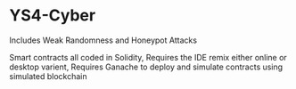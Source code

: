 # YS4-Cyber
Includes Weak Randomness and Honeypot Attacks

Smart contracts all coded in Solidity,
Requires the IDE remix either online or desktop varient,
Requires Ganache to deploy and simulate contracts using simulated blockchain
